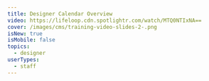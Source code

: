 ```yaml
---
title: Designer Calendar Overview
video: https://lifeloop.cdn.spotlightr.com/watch/MTQ0NTIxNA==
cover: /images/cms/training-video-slides-2-.png
isNew: true
isMobile: false
topics:
  - designer
userTypes:
  - staff
---
```

